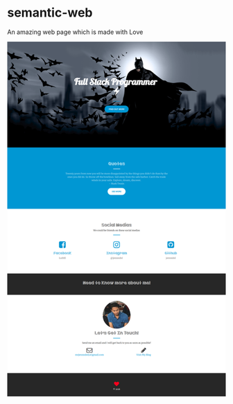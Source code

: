 # semantic-web
An amazing web page which is made with Love 

![Screenshot](https://github.com/jennndol/semantic-web/blob/master/img/screenshot.png?raw=true "Screenshot")